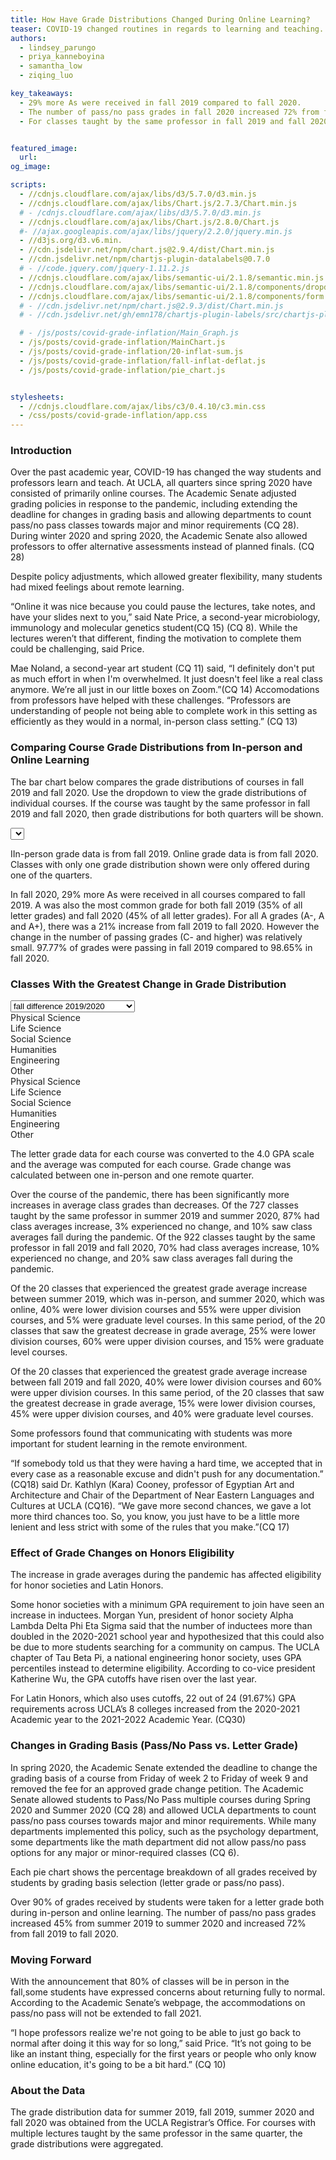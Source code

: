 ```yaml
---
title: How Have Grade Distributions Changed During Online Learning?
teaser: COVID-19 changed routines in regards to learning and teaching. How did those changes impact grade distributions?
authors:
  - lindsey_parungo
  - priya_kanneboyina
  - samantha_low
  - ziqing_luo

key_takeaways:
  - 29% more As were received in fall 2019 compared to fall 2020. 
  - The number of pass/no pass grades in fall 2020 increased 72% from fall 2019.
  - For classes taught by the same professor in fall 2019 and fall 2020, 70% had an increase in average grade during fall 2020.


featured_image:
  url: 
og_image: 

scripts:
  - //cdnjs.cloudflare.com/ajax/libs/d3/5.7.0/d3.min.js 
  - //cdnjs.cloudflare.com/ajax/libs/Chart.js/2.7.3/Chart.min.js
  # - /cdnjs.cloudflare.com/ajax/libs/d3/5.7.0/d3.min.js 
  - //cdnjs.cloudflare.com/ajax/libs/Chart.js/2.8.0/Chart.js
  #- //ajax.googleapis.com/ajax/libs/jquery/2.2.0/jquery.min.js
  - //d3js.org/d3.v6.min.
  - //cdn.jsdelivr.net/npm/chart.js@2.9.4/dist/Chart.min.js
  - //cdn.jsdelivr.net/npm/chartjs-plugin-datalabels@0.7.0
  # - //code.jquery.com/jquery-1.11.2.js
  - //cdnjs.cloudflare.com/ajax/libs/semantic-ui/2.1.8/semantic.min.js
  - //cdnjs.cloudflare.com/ajax/libs/semantic-ui/2.1.8/components/dropdown.min.js
  - //cdnjs.cloudflare.com/ajax/libs/semantic-ui/2.1.8/components/form.min.js
  # - //cdn.jsdelivr.net/npm/chart.js@2.9.3/dist/Chart.min.js
  # - //cdn.jsdelivr.net/gh/emn178/chartjs-plugin-labels/src/chartjs-plugin-labels.js

  # - /js/posts/covid-grade-inflation/Main_Graph.js
  - /js/posts/covid-grade-inflation/MainChart.js
  - /js/posts/covid-grade-inflation/20-inflat-sum.js
  - /js/posts/covid-grade-inflation/fall-inflat-deflat.js
  - /js/posts/covid-grade-inflation/pie_chart.js


stylesheets:
  - //cdnjs.cloudflare.com/ajax/libs/c3/0.4.10/c3.min.css
  - /css/posts/covid-grade-inflation/app.css
---
```


<script src="https://code.highcharts.com/highcharts.js"></script>

<script src="https://code.highcharts.com/modules/export-data.js"></script>

<script src="https://code.highcharts.com/modules/accessibility.js"></script>

<script src="https://d3js.org/d3.v3.min.js"></script>

### Introduction

Over the past academic year, COVID-19 has changed the way students and professors learn and teach. At UCLA, all quarters since spring 2020 have consisted of primarily online courses. The Academic Senate adjusted grading policies in response to the pandemic, including extending the deadline for changes in grading basis and allowing departments to count pass/no pass classes towards major and minor requirements (CQ 28). During winter 2020 and spring 2020, the Academic Senate also allowed professors to offer alternative assessments instead of planned finals. (CQ 28)

Despite policy adjustments, which allowed greater flexibility, many students had mixed feelings about remote learning.

“Online it was nice because you could pause the lectures, take notes, and have your slides next to you,” said Nate Price, a second-year microbiology, immunology and molecular genetics student(CQ 15) (CQ 8). While the lectures weren’t that different, finding the motivation to complete them could be challenging, said Price.

Mae Noland, a second-year art student (CQ 11) said, “I definitely don't put as much effort in when I'm overwhelmed. It just doesn't feel like a real class anymore. We’re all just in our little boxes on Zoom.”(CQ 14) Accomodations from professors have helped with these challenges. “Professors are understanding of people not being able to complete work in this setting as efficiently as they would in a normal, in-person class setting.” (CQ 13)

### Comparing Course Grade Distributions from In-person and Online Learning

The bar chart below compares the grade distributions of courses in fall 2019 and fall 2020. Use the dropdown to view the grade distributions of individual courses. If the course was taught by the same professor in fall 2019 and fall 2020, then grade distributions for both quarters will be shown.

<select id="dropdown-menu"></select>

<div class = "main_graph">
  <canvas id = "main-chart"></canvas>
  <p class = 'caption'>IIn-person grade data is from fall 2019. Online grade data is from fall 2020. Classes with only one grade distribution shown were only offered during one of the quarters.</p> 
</div>

In fall 2020, 29% more As were received in all courses compared to fall 2019. A was also the most common grade for both fall 2019 (35% of all letter grades) and fall 2020 (45% of all letter grades). For all A grades (A-, A and A+), there was a 21% increase from fall 2019 to fall 2020. However the change in the number of passing grades (C- and higher) was relatively small. 97.77% of grades were passing in fall 2019 compared to 98.65% in fall 2020.

### Classes With the Greatest Change in Grade Distribution

<div id="inflation"> 
<script src="https://cdnjs.cloudflare.com/ajax/libs/Chart.js/2.7.2/Chart.bundle.min.js"></script>
<script src="https://code.jquery.com/jquery-1.12.4.min.js"></script>

<select class>
  <option value="fall">fall difference 2019/2020 </option>
  <option value="summer">summer difference 2019/2020</option>
</select>
<div class= 'infdefchart'>
    <div class="fall GFG">
     <div id="legend">
        <div class="item physical">Physical Science</div>
        <div class="item life_science">Life Science</div>
        <div class="item social">Social Science</div>
        <div class="item humanities">Humanities</div>
        <div class="item engineering">Engineering</div>
        <div class="item other">Other</div>
      </div>
      <div class = "infChart">
        <canvas  id="fallinflatChart"></canvas>
      </div>
      <div class = "defChart">
        <canvas id="falldeflatChart"></canvas>
      </div>
    </div>   
    <div class= "summer GFG">
      <div id="legend">
        <div class="item physical">Physical Science</div>
        <div class="item life_science">Life Science</div>
        <div class="item social">Social Science</div>
        <div class="item humanities">Humanities</div>
        <div class="item engineering">Engineering</div>
        <div class="item other">Other</div>
      </div>
      <div class = "infChart">
        <canvas id="inflationChart"></canvas>
      </div>
      <div class = "defChart">
        <canvas id="deflationChart"></canvas>
      </div>
    </div>        
</div>

</div>

<div class = "small-line-break"></div>

<p class = 'caption'>The letter grade data for each course was converted to the 4.0 GPA scale and the average was computed for each course. Grade change was calculated between one in-person and one remote quarter. </p>

Over the course of the pandemic, there has been significantly more increases in average class grades than decreases. Of the 727 classes taught by the same professor in summer 2019 and summer 2020, 87% had class averages increase, 3% experienced no change, and 10% saw class averages fall during the pandemic. Of the 922 classes taught by the same professor in fall 2019 and fall 2020, 70% had class averages increase, 10% experienced no change, and 20% saw class averages fall during the pandemic.

Of the 20 classes that experienced the greatest grade average increase between summer 2019, which was in-person, and summer 2020, which was online, 40% were lower division courses and 55% were upper division courses, and 5% were graduate level courses. In this same period, of the 20 classes that saw the greatest decrease in grade average, 25% were lower division courses, 60% were upper division courses, and 15% were graduate level courses.

Of the 20 classes that experienced the greatest grade average increase between fall 2019 and fall 2020, 40% were lower division courses and 60% were upper division courses. In this same period, of the 20 classes that saw the greatest decrease in grade average, 15% were lower division courses, 45% were upper division courses, and 40% were graduate level courses.

Some professors found that communicating with students was more important for student learning in the remote environment.

“If somebody told us that they were having a hard time, we accepted that in every case as a reasonable excuse and didn't push for any documentation.” (CQ18) said Dr. Kathlyn (Kara) Cooney, professor of Egyptian Art and Architecture and Chair of the Department of Near Eastern Languages and Cultures at UCLA (CQ16). “We gave more second chances, we gave a lot more third chances too. So, you know, you just have to be a little more lenient and less strict with some of the rules that you make.”(CQ 17)

### Effect of Grade Changes on Honors Eligibility

The increase in grade averages during the pandemic has affected eligibility for honor societies and Latin Honors.

Some honor societies with a minimum GPA requirement to join have seen an increase in inductees. Morgan Yun, president of honor society Alpha Lambda Delta Phi Eta Sigma said that the number of inductees more than doubled in the 2020-2021 school year and hypothesized that this could also be due to more students searching for a community on campus.
The UCLA chapter of Tau Beta Pi, a national engineering honor society, uses GPA percentiles instead to determine eligibility. According to co-vice president Katherine Wu, the GPA cutoffs have risen over the last year.

For Latin Honors, which also uses cutoffs, 22 out of 24 (91.67%) GPA requirements across UCLA’s 8 colleges increased from the 2020-2021 Academic year to the 2021-2022 Academic Year. (CQ30)

### Changes in Grading Basis (Pass/No Pass vs. Letter Grade)

In spring 2020, the Academic Senate extended the deadline to change the grading basis of a course from Friday of week 2 to Friday of week 9 and removed the fee for an approved grade change petition. The Academic Senate allowed students to Pass/No Pass multiple courses during Spring 2020 and Summer 2020 (CQ 28) and allowed UCLA departments to count pass/no pass courses towards major and minor requirements. While many departments implemented this policy, such as the psychology department, some departments like the math department did not allow pass/no pass options for any major or minor-required classes (CQ 6).

<section id="pie-charts">
  <div><canvas id="before-covid-pie-chart" width="400" height="300"></canvas></div>
  <div><canvas id="after-covid-pie-chart" width="400" height="300"></canvas></div>
</section>
<p class = 'caption'>Each pie chart shows the percentage breakdown of all grades received by students by grading basis selection (letter grade or pass/no pass).</p>

Over 90% of grades received by students were taken for a letter grade both during in-person and online learning. The number of pass/no pass grades increased 45% from summer 2019 to summer 2020 and increased 72% from fall 2019 to fall 2020.

### Moving Forward

With the announcement that 80% of classes will be in person in the fall,some students have expressed concerns about returning fully to normal. According to the Academic Senate’s webpage, the accommodations on pass/no pass will not be extended to fall 2021.

“I hope professors realize we're not going to be able to just go back to normal after doing it this way for so long,” said Price. “It’s not going to be like an instant thing, especially for the first years or people who only know online education, it's going to be a bit hard.” (CQ 10)

### About the Data

The grade distribution data for summer 2019, fall 2019, summer 2020 and fall 2020 was obtained from the UCLA Registrar’s Office. For courses with multiple lectures taught by the same professor in the same quarter, the grade distributions were aggregated.

